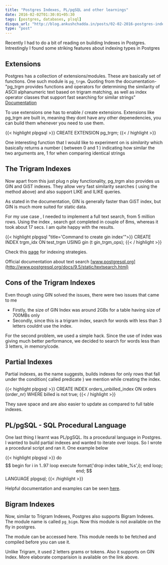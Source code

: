 ```yaml
---
title: "Postgres Indexes, PL/pgSQL and other learnings"
date: 2016-02-02T01:30:01+05:30
tags: [postgres, databases, plsql]
disqus_url: "http://blog.ankushchadda.in/posts/02-02-2016-postgres-indexes-and-other-learnings.html"
type: "post"
---
```


Recently I had to do a bit of reading on building Indexes in Postgres. Intrestingly I found some striking features about indexing types in Postgres

## Extensions

Postgres has a collection of extensions/modules. These are basically set of functions. One such module is `pg_trgm`. Quoting from the documentation- "pg_trgm provides functions and operators for determining the similarity of ASCII alphanumeric text based on trigram matching, as well as index operator classes that support fast searching for similar strings" [Documentation](http://www.postgresql.org/docs/9.1/static/pgtrgm.html)

To use extensions one has to enable / create extensions. Extensions like pg_trgm are built in, meaning they dont have any other depenedencies, you can build them whenever you need to use them.

{{< highlight plpgsql >}}
CREATE EXTENSION pg_trgm;
{{< / highlight >}}

One interesting function that I would like to experiment on is *similarity* which basically returns a number ( between 0 and 1 ) indicating how similar the two arguments are, 1 for when comparing identical strings

## The Trigram Indexes

Now apart from this just plug n play functionality, pg_trgm also provides us GIN and GiST indexes. They allow very fast similarity searches ( using the method above) and also support LIKE and ILIKE queries.

As stated in the documentation, GIN is generally faster than GiST index, but GIN is much more suited for static data.

For my use case , I needed to implement a full text search, from 5 million rows. Using the index , search got completed in couple of 8ms, whereas it took about 17 secs. I am quite happy with the results.

{{< highlight plpgsql "title='Command to create gin index'">}}
CREATE INDEX trgm_idx ON test_trgm USING gin (t gin_trgm_ops);
{{< / highlight >}}

Check this [page](http://blog.2ndquadrant.com/text-search-strategies-in-postgresql/) for indexing strategies.

Official documentation about text search [www.postgresql.org](http://www.postgresql.org/docs/9.5/static/textsearch.html)


## Cons of the Trigram Indexes

Even though using GIN solved the issues, there were two issues that came to me

- Firstly, the size of GIN Index was around 2GBs for a table having size of 700MBs only
- Secondly, since this is a trigram index, search for words with less than 3 letters couldnt use the index.

For the second problem, we used a simple hack. Since the use of index was giving much better performance, we decided to search for words less than 3 letters, in memory/code.


## Partial Indexes

Partial indexes, as the name suggests, builds indexes for only rows that fall under the condition( called predicate ) we mention while creating the index.

{{< highlight plpgsql >}}
CREATE INDEX orders_unbilled_index ON orders (order_nr)
    WHERE billed is not true;
{{< / highlight >}}

They save space and are also easier to update as compared to full table indexes.


## PL/pgSQL - SQL Procedural Language

One last thing I learnt was PL/pgSQL. Its a procedural language in Postgres. I wanted to build partial indexes and wanted to iterate over loops. So I wrote a procedural script and ran it. One example below

{{< highlight plpgsql >}}
do $$
begin
for i in 1..97 loop
execute format('drop index table_%s',i);
end loop;
end;
$$ LANGUAGE plpgsql;
{{< /highlight >}}

Helpful documentation and examples can be seen [here](http://www.postgresql.org/docs/current/static/plpgsql.html).


## Bigram Indexes

Now, similar to Trigram Indexes, Postgres also supports Bigram Indexes. The module name is called `pg_bigm`. Now this module is not available on the fly in postgres.

The module can be accessed here. This module needs to be fetched and compiled before you can use it.

Unlike Trigram, it used 2 letters grams or tokens. Also it supports on GIN Index. More elaborate comparision is available on the link above.


